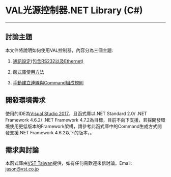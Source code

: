 # VAL光源控制器.NET Library (C#)

* * * *

## 討論主題

本文件將說明如何使用VAL控制器，內容分為三個主題:

1. [通訊設定(包含RS232以及Ethernet)][1]

2. [函式庫使用方法][2]

3. [手動建立連線與Command組成規則][3]

## 開發環境需求

使用的IDE為[Visual Studio 2017][]，且函式庫以.NET Standard 2.0/ .NET Framework 4.6.2/ .NET Framework 4.7.2為目標，目前不向下支援，若採開發環境使用更低版本的Framework架構，請參考此函式庫中的Command生成方式開發支援.NET Framework 4.6.2以下的版本，。

## 需求與討論

本函式庫由[VST Taiwan][]提供，如有任何需歡迎來信討論。Email: jason@vst.co.jp

[Visual Studio 2017]:   https://visualstudio.microsoft.com/zh-hant/vs/  "Visual Studio 2017"
[VST Taiwan]:           https://vst.co.jp/zh-hant/                      "VST Taiwan(台灣輝視科技)"
[1]:                    tutorial/通訊介面設定.md
[2]:                    tutorial/函式庫使用方法.md
[3]:                    tutorial/手動建立連線與Command組成規則.md